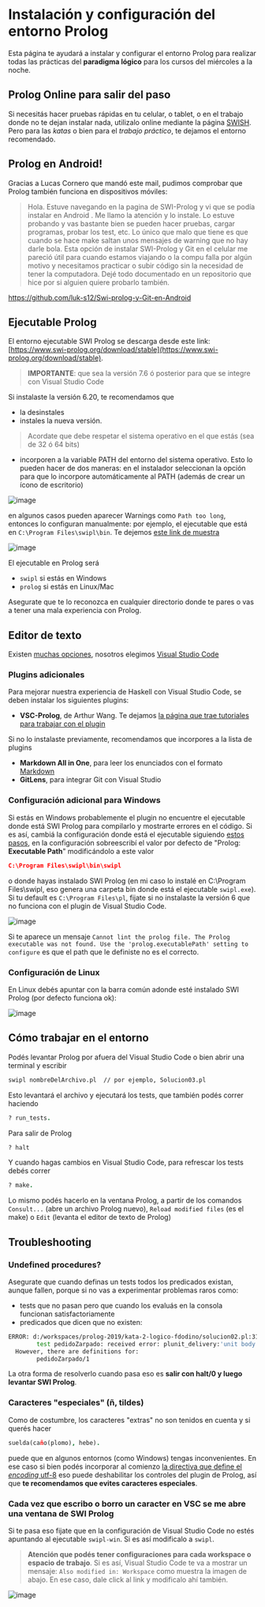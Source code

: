 # Instalación y configuración del entorno Prolog

Esta página te ayudará a instalar y configurar el entorno Prolog para realizar todas las prácticas del **paradigma lógico** para los cursos del miércoles a la noche.

## Prolog Online para salir del paso

Si necesitás hacer pruebas rápidas en tu celular, o tablet, o en el trabajo donde no te dejan instalar nada, utilizalo online mediante la página [SWISH](https://swish.swi-prolog.org/). Pero para las _katas_ o bien para el _trabajo práctico_, te dejamos el entorno recomendado.

## Prolog en Android!

Gracias a Lucas Cornero que mandó este mail, pudimos comprobar que Prolog también funciona en dispositivos móviles:

> Hola. Estuve navegando en la pagina de SWI-Prolog y vi que se podía instalar en Android . Me llamo la atención  y lo instale. Lo estuve probando y vas bastante bien se pueden hacer pruebas, cargar programas, probar los test, etc. Lo único que malo que tiene es que cuando se hace make saltan unos mensajes de warning que no hay darle bola. Esta opción de instalar SWI-Prolog y Git en el celular me pareció útil para cuando estamos viajando o la compu falla por algún motivo y necesitamos practicar o subir código sin la necesidad de tener la computadora. Dejé todo documentado en un repositorio que hice por si alguien quiere probarlo también.

https://github.com/luk-s12/Swi-prolog-y-Git-en-Android

## Ejecutable Prolog

El entorno ejecutable SWI Prolog se descarga desde este link: [https://www.swi-prolog.org/download/stable](https://www.swi-prolog.org/download/stable).

> **IMPORTANTE**: que sea la versión 7.6 ó posterior para que se integre con Visual Studio Code

Si instalaste la versión 6.20, te recomendamos que

- la desinstales
- instales la nueva versión.

> Acordate que debe respetar el sistema operativo en el que estás (sea de 32 ó 64 bits)

- incorporen a la variable PATH del entorno del sistema operativo. Esto lo pueden hacer de dos maneras: en el instalador seleccionan la opción para que lo incorpore automáticamente al PATH (además de crear un ícono de escritorio)

![image](../../images/prolog/installConfiguration.png)

en algunos casos pueden aparecer Warnings como `Path too long`, entonces lo configuran manualmente: por ejemplo, el ejecutable que está en `C:\Program Files\swipl\bin`. Te dejemos [este link de muestra](https://www.computerhope.com/issues/ch000549.htm)

![image](../../images/prolog/environmentVariables.png)

El ejecutable en Prolog será

- `swipl` si estás en Windows
- `prolog` si estás en Linux/Mac

Asegurate que te lo reconozca en cualquier directorio donde te pares o vas a tener una mala experiencia con Prolog.

## Editor de texto

Existen [muchas opciones](https://wiki.haskell.org/IDEs), nosotros elegimos [Visual Studio Code](https://code.visualstudio.com/)

### Plugins adicionales

Para mejorar nuestra experiencia de Haskell con Visual Studio Code, se deben instalar los siguientes plugins:

- **VSC-Prolog**, de Arthur Wang. Te dejamos [la página que trae tutoriales para trabajar con el plugin](https://marketplace.visualstudio.com/items?itemName=arthurwang.vsc-prolog)

Si no lo instalaste previamente, recomendamos que incorpores a la lista de plugins

- **Markdown All in One**, para leer los enunciados con el formato [Markdown](https://help.github.com/articles/basic-writing-and-formatting-syntax/)
- **GitLens**, para integrar Git con Visual Studio

### Configuración adicional para Windows

Si estás en Windows probablemente el plugin no encuentre el ejecutable donde está SWI Prolog para compilarlo y mostrarte errores en el código. Si es así, cambiá la configuración donde está el ejecutable siguiendo [estos pasos](https://github.com/arthwang/vsc-prolog/issues/4), en la configuración sobreescribí el valor por defecto de "Prolog: **Executable Path**" modificándolo a este valor

```json
C:\Program Files\swipl\bin\swipl
```

o donde hayas instalado SWI Prolog (en mi caso lo instalé en C:\Program Files\swipl, eso genera una carpeta bin donde está el ejecutable `swipl.exe`). Si tu default es `C:\Program Files\pl`, fijate si no instalaste la versión 6 que no funciona con el plugin de Visual Studio Code.

![image](../../images/prolog/vsc-prolog.gif)

Si te aparece un mensaje `Cannot lint the prolog file. The Prolog executable was not found. Use the 'prolog.executablePath' setting to configure` es que el path que le definiste no es el correcto.

### Configuración de Linux

En Linux debés apuntar con la barra común adonde esté instalado SWI Prolog (por defecto funciona ok):

![image](../../images/prolog/PrologVSCConfigurationLinux.png)

## Cómo trabajar en el entorno

Podés levantar Prolog por afuera del Visual Studio Code o bien abrir una terminal y escribir

```bash
swipl nombreDelArchivo.pl  // por ejemplo, Solucion03.pl
```

Esto levantará el archivo y ejecutará los tests, que también podés correr haciendo

```prolog
? run_tests.
```

Para salir de Prolog

```prolog
? halt
```

Y cuando hagas cambios en Visual Studio Code, para refrescar los tests debés correr

```prolog
? make.
```

Lo mismo podés hacerlo en la ventana Prolog, a partir de los comandos `Consult...` (abre un archivo Prolog nuevo), `Reload modified files` (es el make) o `Edit` (levanta el editor de texto de Prolog)

## Troubleshooting

### Undefined procedures?

Asegurate que cuando definas un tests todos los predicados existan, aunque fallen, porque si no vas a experimentar problemas raros como:

- tests que no pasan pero que cuando los evaluás en la consola funcionan satisfactoriamente
- predicados que dicen que no existen:

```bash
ERROR: d:/workspaces/prolog-2019/kata-2-logico-fdodino/solucion02.pl:31:
        test pedidoZarpado: received error: plunit_delivery:'unit body'/2: Undefined procedure: plunit_delivery:pedidoZarpado/1
  However, there are definitions for:
        pedidoZarpado/1
```

La otra forma de resolverlo cuando pasa eso es **salir con halt/0 y luego levantar SWI Prolog**.

### Caracteres "especiales" (ñ, tildes)

Como de costumbre, los caracteres "extras" no son tenidos en cuenta y si querés hacer

```prolog
suelda(caño(plomo), hebe).
```

puede que en algunos entornos (como Windows) tengas inconvenientes. En ese caso si bien podés incorporar al comienzo [la directiva que define el _encoding_ utf-8](https://www.swi-prolog.org/pldoc/man?predicate=encoding/1) eso puede deshabilitar los controles del plugin de Prolog, así que **te recomendamos que evites caracteres especiales**.

### Cada vez que escribo o borro un caracter en VSC se me abre una ventana de SWI Prolog

Si te pasa eso fijate que en la configuración de Visual Studio Code no estés apuntando al ejecutable `swipl-win`. Si es así modificalo a `swipl`.

> **Atención que podés tener configuraciones para cada workspace o espacio de trabajo**. Si es así, Visual Studio Code te va a mostrar un mensaje: `Also modified in: Workspace` como muestra la imagen de abajo. En ese caso, dale click al link y modificalo ahí también.

![image](../../images/prolog/swiplWorkspaceEnvironment.png)